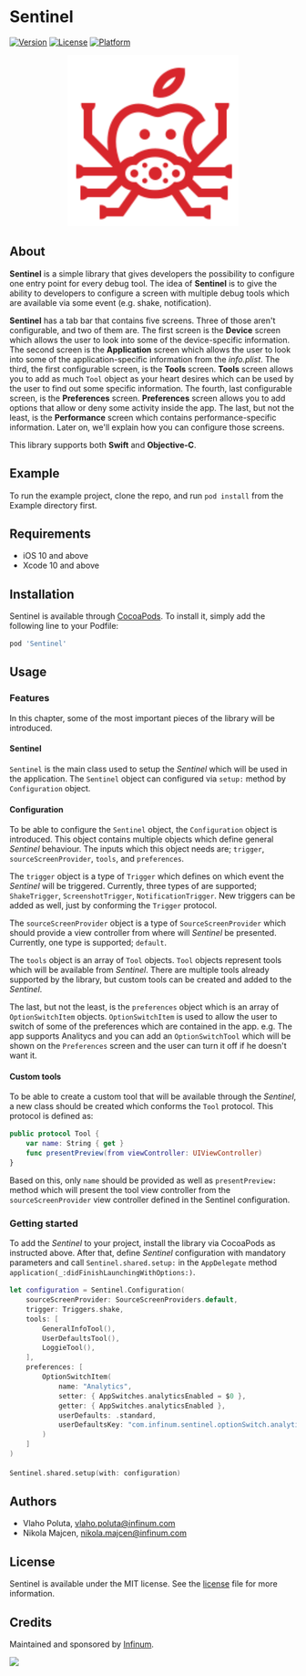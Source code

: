 # Sentinel

[![Version](https://img.shields.io/cocoapods/v/Sentinel.svg?style=flat)](https://cocoapods.org/pods/Sentinel)
[![License](https://img.shields.io/cocoapods/l/Sentinel.svg?style=flat)](https://cocoapods.org/pods/Sentinel)
[![Platform](https://img.shields.io/cocoapods/p/Sentinel.svg?style=flat)](https://cocoapods.org/pods/Sentinel)

<p align="center">
    <img src="ic-sentinel.svg" width="300" max-width="50%" alt="Sentinel"/>
</p>

## About

**Sentinel** is a simple library that gives developers the possibility to configure one entry point for every debug tool. The idea of **Sentinel** is to give the ability to developers to configure a screen with multiple debug tools which are available via some event (e.g. shake, notification).

**Sentinel** has a tab bar that contains five screens. Three of those aren't configurable, and two of them are. The first screen is the **Device** screen which allows the user to look into some of the device-specific information. The second screen is the **Application** screen which allows the user to look into some of the application-specific information from the <i>info.plist</i>. The third, the first configurable screen, is the **Tools** screen. **Tools** screen allows you to add as much `Tool` object as your heart desires which can be used by the user to find out some specific information. The fourth, last configurable screen, is the **Preferences** screen. **Preferences** screen allows you to add options that allow or deny some activity inside the app. The last, but not the least, is the **Performance** screen which contains performance-specific information. Later on, we'll explain how you can configure those screens.

This library supports both **Swift** and **Objective-C**.

## Example

To run the example project, clone the repo, and run `pod install` from the Example directory first.

## Requirements

* iOS 10 and above
* Xcode 10 and above

## Installation

Sentinel is available through [CocoaPods](https://cocoapods.org). To install
it, simply add the following line to your Podfile:

```ruby
pod 'Sentinel'
```

## Usage

### Features

In this chapter, some of the most important pieces of the library will be introduced.

#### Sentinel

`Sentinel` is the main class used to setup the *Sentinel* which will be used in the application. The `Sentinel` object can configured via `setup:` method by `Configuration` object.

#### Configuration

To be able to configure the `Sentinel` object, the `Configuration` object is introduced. This object contains multiple objects which define general *Sentinel* behaviour. The inputs which this object needs are; `trigger`, `sourceScreenProvider`, `tools`, and `preferences`.  

The `trigger` object is a type of `Trigger` which defines on which event the *Sentinel* will be triggered. Currently, three types of are supported; `ShakeTrigger`, `ScreenshotTrigger`, `NotificationTrigger`. New triggers can be added as well, just by conforming the `Trigger` protocol.

The `sourceScreenProvider` object is a type of `SourceScreenProvider` which should provide a view controller from where will *Sentinel* be presented. Currently, one type is supported; `default`.

The `tools` object is an array of `Tool` objects. `Tool` objects represent tools which will be available from *Sentinel*. There are multiple tools already supported by the library, but custom tools can be created and added to the *Sentinel*.

The last, but not the least, is the `preferences` object which is an array of `OptionSwitchItem` objects. `OptionSwitchItem` is used to allow the user to switch of some of the preferences which are contained in the app. e.g. The app supports Analitycs and you can add an `OptionSwitchTool` which will be shown on the `Preferences` screen and the user can turn it off if he doesn't want it.

#### Custom tools

To be able to create a custom tool that will be available through the *Sentinel*, a new class should be created which conforms the `Tool` protocol. This protocol is defined as:

```swift
public protocol Tool {
    var name: String { get }
    func presentPreview(from viewController: UIViewController)
}

```

Based on this, only `name` should be provided as well as `presentPreview:` method which will present the tool view controller from the `sourceScreenProvider` view controller defined in the Sentinel configuration.

### Getting started

To add the *Sentinel* to your project, install the library via CocoaPods as instructed above. After that, define *Sentinel* configuration with mandatory parameters and call `Sentinel.shared.setup:` in the `AppDelegate` method `application(_:didFinishLaunchingWithOptions:)`.

```swift
let configuration = Sentinel.Configuration(
    sourceScreenProvider: SourceScreenProviders.default,
    trigger: Triggers.shake,
    tools: [
        GeneralInfoTool(),
        UserDefaultsTool(),
        LoggieTool(),
    ],
    preferences: [
        OptionSwitchItem(
            name: "Analytics",
            setter: { AppSwitches.analyticsEnabled = $0 },
            getter: { AppSwitches.analyticsEnabled },
            userDefaults: .standard,
            userDefaultsKey: "com.infinum.sentinel.optionSwitch.analytics"
        )
    ]
)

Sentinel.shared.setup(with: configuration)
```

## Authors

* Vlaho Poluta, vlaho.poluta@infinum.com
* Nikola Majcen, nikola.majcen@infinum.com

## License

Sentinel is available under the MIT license. See the [license](LICENSE) file for more information.

## Credits

Maintained and sponsored by [Infinum](http://www.infinum.com).

<a href='https://infinum.co'>
  <img src='https://infinum.co/infinum.png' href='https://infinum.com' width='264'>
</a>
